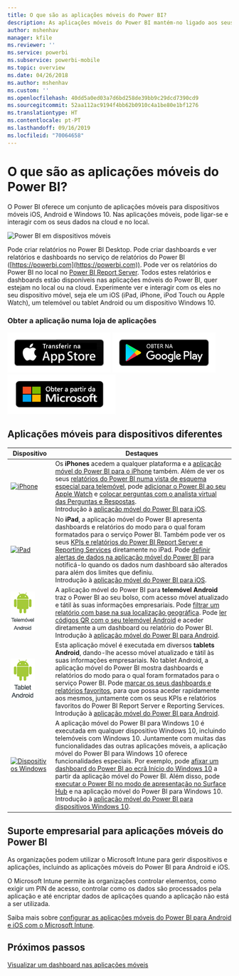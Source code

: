 ```yaml
---
title: O que são as aplicações móveis do Power BI?
description: As aplicações móveis do Power BI mantém-no ligado aos seus dados no local ou na cloud. Veja dashboards e relatórios do Power BI no seu dispositivo móvel.
author: mshenhav
manager: kfile
ms.reviewer: ''
ms.service: powerbi
ms.subservice: powerbi-mobile
ms.topic: overview
ms.date: 04/26/2018
ms.author: mshenhav
ms.custom: ''
ms.openlocfilehash: 40dd5a0ed03a7d6bd258de39bb9c29dcd7390cd9
ms.sourcegitcommit: 52aa112ac9194f4bb62b0910c4a1be80e1bf1276
ms.translationtype: HT
ms.contentlocale: pt-PT
ms.lasthandoff: 09/16/2019
ms.locfileid: "70064658"
---
```

# <a name="what-are-the-power-bi-mobile-apps"></a>O que são as aplicações móveis do Power BI?
O Power BI oferece um conjunto de aplicações móveis para dispositivos móveis iOS, Android e Windows 10. Nas aplicações móveis, pode ligar-se e interagir com os seus dados na cloud e no local. 

![Power BI em dispositivos móveis](./media/mobile-apps-for-mobile-devices/power-bi-mobile-apps-all-up.png)

Pode criar relatórios no Power BI Desktop. Pode criar dashboards e ver relatórios e dashboards no serviço de relatórios do Power BI ([https://powerbi.com](https://powerbi.com)). Pode ver os relatórios do Power BI no local no [Power BI Report Server](../../report-server/get-started.md). Todos estes relatórios e dashboards estão disponíveis nas aplicações móveis do Power BI, quer estejam no local ou na cloud. Experimente ver e interagir com os eles no seu dispositivo móvel, seja ele um iOS (iPad, iPhone, iPod Touch ou Apple Watch), um telemóvel ou tablet Android ou um dispositivo Windows 10.

### <a name="get-the-app-from-the-application-store"></a>Obter a aplicação numa loja de aplicações 

[![Aceder ao Power BI na App Store](./media/mobile-apps-for-mobile-devices/mobile-apps-app-store.png)](https://go.microsoft.com/fwlink/?LinkId=526218&clcid=0x409) [![Aceder ao Power BI no Google Play](./media/mobile-apps-for-mobile-devices/mobile-apps-google-play.png)](https://go.microsoft.com/fwlink/?LinkId=544867&clcid=0x409) [![Aceder ao Power BI na Microsoft Store](./media/mobile-apps-for-mobile-devices/mobile-apps-windows-store.png)](https://go.microsoft.com/fwlink/?LinkId=526478&clcid=0x409)

## <a name="mobile-apps-for-different-devices"></a>Aplicações móveis para dispositivos diferentes

| **Dispositivo** | **Destaques** |
| --- | --- |
| [![iPhone](./media/mobile-apps-for-mobile-devices/iphone-logo-50-px.png)](mobile-iphone-app-get-started.md) |Os **iPhones** acedem a qualquer plataforma e a [aplicação móvel do Power BI para o iPhone](mobile-iphone-app-get-started.md) também. Além de ver os seus [relatórios do Power BI numa vista de esquema especial para telemóvel](mobile-apps-view-phone-report.md), pode [adicionar o Power BI ao seu Apple Watch](mobile-apple-watch.md) e [colocar perguntas com o analista virtual das Perguntas e Respostas](mobile-apps-ios-qna.md). <br/>Introdução à [aplicação móvel do Power BI para iOS](mobile-iphone-app-get-started.md). |
| [![iPad](./media/mobile-apps-for-mobile-devices/ipad-logo-50-px.png)](mobile-iphone-app-get-started.md) |No **iPad**, a aplicação móvel do Power BI apresenta dashboards e relatórios do modo para o qual foram formatados para o serviço Power BI. Também pode ver os seus [KPIs e relatórios do Power BI Report Server e Reporting Services](mobile-app-ssrs-kpis-mobile-on-premises-reports.md) diretamente no iPad. Pode [definir alertas de dados na aplicação móvel do Power BI](mobile-set-data-alerts-in-the-mobile-apps.md) para notificá-lo quando os dados num dashboard são alterados para além dos limites que definiu. <br/>Introdução à [aplicação móvel do Power BI para iOS](mobile-iphone-app-get-started.md). |
| [![Telemóvel Android](media/mobile-apps-for-mobile-devices/android-phone-logo-50-px.png)](mobile-android-app-get-started.md) |A aplicação móvel do Power BI para **telemóvel Android** traz o Power BI ao seu bolso, com acesso móvel atualizado e tátil às suas informações empresariais. Pode [filtrar um relatório com base na sua localização geográfica](mobile-apps-geographic-filtering.md). Pode [ler códigos QR com o seu telemóvel Android](mobile-apps-qr-code.md) e aceder diretamente a um dashboard ou relatório do Power BI. <br/>Introdução à [aplicação móvel do Power BI para Android](mobile-android-app-get-started.md). |
| [![Tablet Android](./media/mobile-apps-for-mobile-devices/android-tablet-logo-50-px.png)](mobile-android-app-get-started.md) |Esta aplicação móvel é executada em diversos **tablets Android**, dando-lhe acesso móvel atualizado e tátil às suas informações empresariais. No tablet Android, a aplicação móvel do Power BI mostra dashboards e relatórios do modo para o qual foram formatados para o serviço Power BI. Pode [marcar os seus dashboards e relatórios favoritos](mobile-apps-favorites.md), para que possa aceder rapidamente aos mesmos, juntamente com os seus KPIs e relatórios favoritos do Power BI Report Server e Reporting Services. <br/>Introdução à [aplicação móvel do Power BI para Android](mobile-android-app-get-started.md). |
| [![Dispositivos Windows](./media/mobile-apps-for-mobile-devices/win-10-logo-50-px.png)](../../desktop-getting-started.md) |A aplicação móvel do Power BI para Windows 10 é executada em qualquer dispositivo Windows 10, incluindo telemóveis com Windows 10. Juntamente com muitas das funcionalidades das outras aplicações móveis, a aplicação móvel do Power BI para Windows 10 oferece funcionalidades especiais. Por exemplo, pode [afixar um dashboard do Power BI ao ecrã Início do Windows 10](mobile-pin-dashboard-start-screen-windows-10-phone-app.md) a partir da aplicação móvel do Power BI. Além disso, pode [executar o Power BI no modo de apresentação no Surface Hub](mobile-windows-10-app-presentation-mode.md) e na aplicação móvel do Power BI para Windows 10. <br/>Introdução à [aplicação móvel do Power BI para dispositivos Windows 10](mobile-windows-10-phone-app-get-started.md). ||| 

## <a name="enterprise-support-for-the-power-bi-mobile-apps"></a>Suporte empresarial para aplicações móveis do Power BI
As organizações podem utilizar o Microsoft Intune para gerir dispositivos e aplicações, incluindo as aplicações móveis do Power BI para Android e iOS.

O Microsoft Intune permite às organizações controlar elementos, como exigir um PIN de acesso, controlar como os dados são processados pela aplicação e até encriptar dados de aplicações quando a aplicação não está a ser utilizada.

Saiba mais sobre [configurar as aplicações móveis do Power BI para Android e iOS com o Microsoft Intune](../../service-admin-mobile-intune.md). 

## <a name="next-steps"></a>Próximos passos
[Visualizar um dashboard nas aplicações móveis](mobile-apps-quickstart-view-dashboard-report.md)


